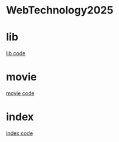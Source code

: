 # WebTechnology2025
# lib
[lib code](https://github.com/pusapallynaveen/WebTechnology2025/blob/main/Lab-01/lib.html)
# movie
[movie code](https://github.com/pusapallynaveen/WebTechnology2025/blob/main/Lab-01/Movie.html)
# index
[index code](https://github.com/pusapallynaveen/WebTechnology2025/blob/main/Lab-01/index.html)


